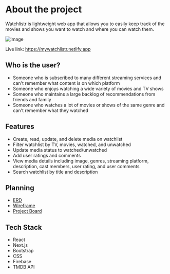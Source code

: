 # About the project
Watchlistr is lightweight web app that allows you to easily keep track of the movies and shows you want to watch and where you can watch them.

![image](https://github.com/user-attachments/assets/996196a4-aa8b-4848-a4ad-47223222ff3c)

Live link: https://mywatchlistr.netlify.app

## Who is the user?
- Someone who is subscribed to many different streaming services and can't remember what content is on which platform
- Someone who enjoys watching a wide variety of movies and TV shows
- Someone who maintains a large backlog of recommendations from friends and family
- Someone who watches a lot of movies or shows of the same genre and can't remember what they watched

## Features
- Create, read, update, and delete media on watchlist
- Filter watchlist by TV, movies, watched, and unwatched
- Update media status to watched/unwatched
- Add user ratings and comments
- View media details including image, genres, streaming platform, description, cast members, user rating, and user comments
- Search watchlist by title and description

## Planning
- [ERD](https://dbdiagram.io/d/watchlistr-663fb2c39e85a46d5595ec59)
- [Wireframe](https://www.figma.com/design/rNv0ekmO1w5kZ2la3ttqW7/watchlistr-wireframe?node-id=0%3A1&t=ROjNaqNdcQASlWrj-1)
- [Project Board](https://github.com/users/jessefrench/projects/2)

## Tech Stack
- React
- Next.js
- Bootstrap
- CSS
- Firebase
- TMDB API
